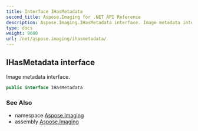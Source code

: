 ```yaml
---
title: Interface IHasMetadata
second_title: Aspose.Imaging for .NET API Reference
description: Aspose.Imaging.IHasMetadata interface. Image metadata interface
type: docs
weight: 9600
url: /net/aspose.imaging/ihasmetadata/
---
```

## IHasMetadata interface

Image metadata interface.

```csharp
public interface IHasMetadata
```

### See Also

* namespace [Aspose.Imaging](../../aspose.imaging/)
* assembly [Aspose.Imaging](../../)


